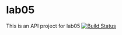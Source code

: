 # lab05
This is an API project for lab05
[![Build Status](https://travis-ci.org/abkw/lab05.svg?branch=master)](https://travis-ci.org/abkw/lab05)
